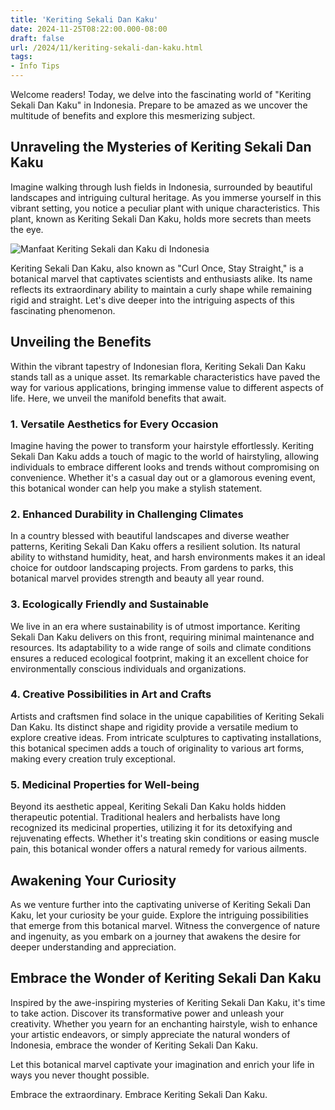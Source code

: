 ```yaml
---
title: 'Keriting Sekali Dan Kaku'
date: 2024-11-25T08:22:00.000-08:00
draft: false
url: /2024/11/keriting-sekali-dan-kaku.html
tags: 
- Info Tips
---
```


Welcome readers! Today, we delve into the fascinating world of "Keriting Sekali Dan Kaku" in Indonesia. Prepare to be amazed as we uncover the multitude of benefits and explore this mesmerizing subject.

Unraveling the Mysteries of Keriting Sekali Dan Kaku
----------------------------------------------------

Imagine walking through lush fields in Indonesia, surrounded by beautiful landscapes and intriguing cultural heritage. As you immerse yourself in this vibrant setting, you notice a peculiar plant with unique characteristics. This plant, known as Keriting Sekali Dan Kaku, holds more secrets than meets the eye.

![Manfaat Keriting Sekali dan Kaku di Indonesia](https://www.airkonpratama.com/wp-content/uploads/2023/03/manfaat-keriting-sekali-dan-kaku-di-indonesia_1807.jpg)

Keriting Sekali Dan Kaku, also known as "Curl Once, Stay Straight," is a botanical marvel that captivates scientists and enthusiasts alike. Its name reflects its extraordinary ability to maintain a curly shape while remaining rigid and straight. Let's dive deeper into the intriguing aspects of this fascinating phenomenon.

Unveiling the Benefits
----------------------

Within the vibrant tapestry of Indonesian flora, Keriting Sekali Dan Kaku stands tall as a unique asset. Its remarkable characteristics have paved the way for various applications, bringing immense value to different aspects of life. Here, we unveil the manifold benefits that await.

### 1\. Versatile Aesthetics for Every Occasion

Imagine having the power to transform your hairstyle effortlessly. Keriting Sekali Dan Kaku adds a touch of magic to the world of hairstyling, allowing individuals to embrace different looks and trends without compromising on convenience. Whether it's a casual day out or a glamorous evening event, this botanical wonder can help you make a stylish statement.

### 2\. Enhanced Durability in Challenging Climates

In a country blessed with beautiful landscapes and diverse weather patterns, Keriting Sekali Dan Kaku offers a resilient solution. Its natural ability to withstand humidity, heat, and harsh environments makes it an ideal choice for outdoor landscaping projects. From gardens to parks, this botanical marvel provides strength and beauty all year round.

### 3\. Ecologically Friendly and Sustainable

We live in an era where sustainability is of utmost importance. Keriting Sekali Dan Kaku delivers on this front, requiring minimal maintenance and resources. Its adaptability to a wide range of soils and climate conditions ensures a reduced ecological footprint, making it an excellent choice for environmentally conscious individuals and organizations.

### 4\. Creative Possibilities in Art and Crafts

Artists and craftsmen find solace in the unique capabilities of Keriting Sekali Dan Kaku. Its distinct shape and rigidity provide a versatile medium to explore creative ideas. From intricate sculptures to captivating installations, this botanical specimen adds a touch of originality to various art forms, making every creation truly exceptional.

### 5\. Medicinal Properties for Well-being

Beyond its aesthetic appeal, Keriting Sekali Dan Kaku holds hidden therapeutic potential. Traditional healers and herbalists have long recognized its medicinal properties, utilizing it for its detoxifying and rejuvenating effects. Whether it's treating skin conditions or easing muscle pain, this botanical wonder offers a natural remedy for various ailments.

Awakening Your Curiosity
------------------------

As we venture further into the captivating universe of Keriting Sekali Dan Kaku, let your curiosity be your guide. Explore the intriguing possibilities that emerge from this botanical marvel. Witness the convergence of nature and ingenuity, as you embark on a journey that awakens the desire for deeper understanding and appreciation.

Embrace the Wonder of Keriting Sekali Dan Kaku
----------------------------------------------

Inspired by the awe-inspiring mysteries of Keriting Sekali Dan Kaku, it's time to take action. Discover its transformative power and unleash your creativity. Whether you yearn for an enchanting hairstyle, wish to enhance your artistic endeavors, or simply appreciate the natural wonders of Indonesia, embrace the wonder of Keriting Sekali Dan Kaku.

Let this botanical marvel captivate your imagination and enrich your life in ways you never thought possible.

Embrace the extraordinary. Embrace Keriting Sekali Dan Kaku.